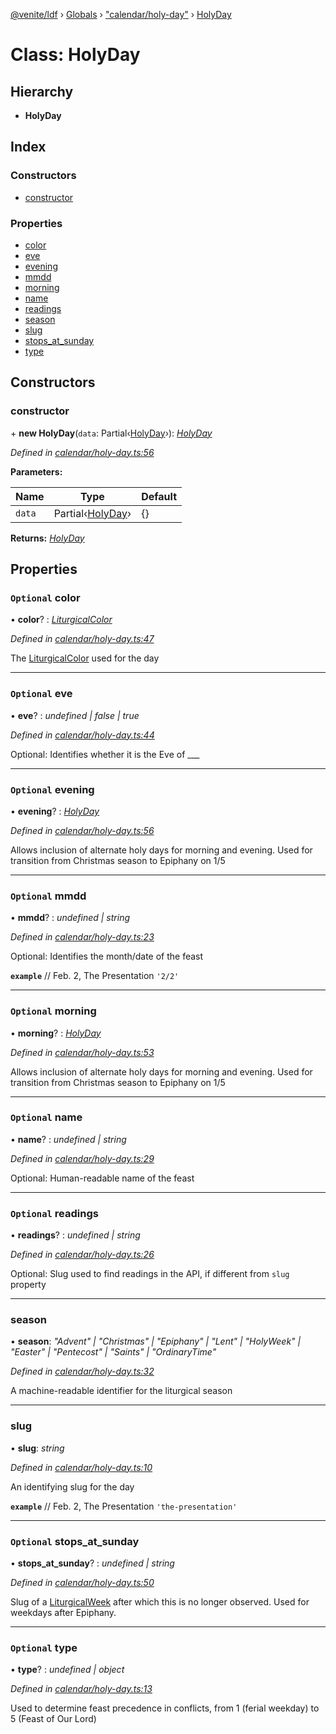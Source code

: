 [@venite/ldf](../README.md) › [Globals](../globals.md) › ["calendar/holy-day"](../modules/_calendar_holy_day_.md) › [HolyDay](_calendar_holy_day_.holyday.md)

# Class: HolyDay

## Hierarchy

* **HolyDay**

## Index

### Constructors

* [constructor](_calendar_holy_day_.holyday.md#constructor)

### Properties

* [color](_calendar_holy_day_.holyday.md#optional-color)
* [eve](_calendar_holy_day_.holyday.md#optional-eve)
* [evening](_calendar_holy_day_.holyday.md#optional-evening)
* [mmdd](_calendar_holy_day_.holyday.md#optional-mmdd)
* [morning](_calendar_holy_day_.holyday.md#optional-morning)
* [name](_calendar_holy_day_.holyday.md#optional-name)
* [readings](_calendar_holy_day_.holyday.md#optional-readings)
* [season](_calendar_holy_day_.holyday.md#season)
* [slug](_calendar_holy_day_.holyday.md#slug)
* [stops_at_sunday](_calendar_holy_day_.holyday.md#optional-stops_at_sunday)
* [type](_calendar_holy_day_.holyday.md#optional-type)

## Constructors

###  constructor

\+ **new HolyDay**(`data`: Partial‹[HolyDay](_calendar_holy_day_.holyday.md)›): *[HolyDay](_calendar_holy_day_.holyday.md)*

*Defined in [calendar/holy-day.ts:56](https://github.com/gbj/venite/blob/3d88b83/ldf/src/calendar/holy-day.ts#L56)*

**Parameters:**

Name | Type | Default |
------ | ------ | ------ |
`data` | Partial‹[HolyDay](_calendar_holy_day_.holyday.md)› | {} |

**Returns:** *[HolyDay](_calendar_holy_day_.holyday.md)*

## Properties

### `Optional` color

• **color**? : *[LiturgicalColor](_calendar_liturgical_color_.liturgicalcolor.md)*

*Defined in [calendar/holy-day.ts:47](https://github.com/gbj/venite/blob/3d88b83/ldf/src/calendar/holy-day.ts#L47)*

The [LiturgicalColor](_calendar_liturgical_color_.liturgicalcolor.md) used for the day

___

### `Optional` eve

• **eve**? : *undefined | false | true*

*Defined in [calendar/holy-day.ts:44](https://github.com/gbj/venite/blob/3d88b83/ldf/src/calendar/holy-day.ts#L44)*

Optional: Identifies whether it is the Eve of ___

___

### `Optional` evening

• **evening**? : *[HolyDay](_calendar_holy_day_.holyday.md)*

*Defined in [calendar/holy-day.ts:56](https://github.com/gbj/venite/blob/3d88b83/ldf/src/calendar/holy-day.ts#L56)*

Allows inclusion of alternate holy days for morning and evening. Used for transition from Christmas season to Epiphany on 1/5

___

### `Optional` mmdd

• **mmdd**? : *undefined | string*

*Defined in [calendar/holy-day.ts:23](https://github.com/gbj/venite/blob/3d88b83/ldf/src/calendar/holy-day.ts#L23)*

Optional: Identifies the month/date of the feast

**`example`** 
// Feb. 2, The Presentation
`'2/2'`

___

### `Optional` morning

• **morning**? : *[HolyDay](_calendar_holy_day_.holyday.md)*

*Defined in [calendar/holy-day.ts:53](https://github.com/gbj/venite/blob/3d88b83/ldf/src/calendar/holy-day.ts#L53)*

Allows inclusion of alternate holy days for morning and evening. Used for transition from Christmas season to Epiphany on 1/5

___

### `Optional` name

• **name**? : *undefined | string*

*Defined in [calendar/holy-day.ts:29](https://github.com/gbj/venite/blob/3d88b83/ldf/src/calendar/holy-day.ts#L29)*

Optional: Human-readable name of the feast

___

### `Optional` readings

• **readings**? : *undefined | string*

*Defined in [calendar/holy-day.ts:26](https://github.com/gbj/venite/blob/3d88b83/ldf/src/calendar/holy-day.ts#L26)*

Optional: Slug used to find readings in the API, if different from `slug` property

___

###  season

• **season**: *"Advent" | "Christmas" | "Epiphany" | "Lent" | "HolyWeek" | "Easter" | "Pentecost" | "Saints" | "OrdinaryTime"*

*Defined in [calendar/holy-day.ts:32](https://github.com/gbj/venite/blob/3d88b83/ldf/src/calendar/holy-day.ts#L32)*

A machine-readable identifier for the liturgical season

___

###  slug

• **slug**: *string*

*Defined in [calendar/holy-day.ts:10](https://github.com/gbj/venite/blob/3d88b83/ldf/src/calendar/holy-day.ts#L10)*

An identifying slug for the day

**`example`** 
// Feb. 2, The Presentation
`'the-presentation'`

___

### `Optional` stops_at_sunday

• **stops_at_sunday**? : *undefined | string*

*Defined in [calendar/holy-day.ts:50](https://github.com/gbj/venite/blob/3d88b83/ldf/src/calendar/holy-day.ts#L50)*

Slug of a [LiturgicalWeek](_calendar_liturgical_week_.liturgicalweek.md) after which this is no longer observed. Used for weekdays after Epiphany.

___

### `Optional` type

• **type**? : *undefined | object*

*Defined in [calendar/holy-day.ts:13](https://github.com/gbj/venite/blob/3d88b83/ldf/src/calendar/holy-day.ts#L13)*

Used to determine feast precedence in conflicts, from 1 (ferial weekday) to 5 (Feast of Our Lord)

